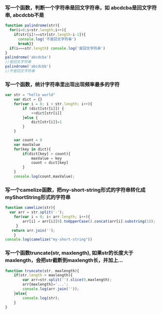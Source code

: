 ### 写一个函数，判断一个字符串是回文字符串，如 abcdcba是回文字符串, abcdcbb不是

```js
function palindrome(str){
  for(i=0;i<str.length;i++){
    if(str[i]!==str[str.length-i-1]){
      console.log('不是回文字符串')
      break}}
  if(i===str.length) console.log('是回文字符串')
}
palindrome('abcdcba')
//是回文字符串
palindrome('abcdcbb')
//不是回文字符串
```

### 写一个函数，统计字符串里出现出现频率最多的字符

```js
var str = "hello world"
    var dict = {}
    for(var i = 0; i < str.length; i++){
        if (dict[str[i]]) {
            ++dict[str[i]]
        }else {
            dict[str[i]]=1
        }
    }

    var count = 0
    var maxValue
    for(key in dict){
        if(dict[key] > count){
            maxValue = key
            count = dict[key]
        }
    }
    console.log(count,maxValue);

```
### 写一个camelize函数，把my-short-string形式的字符串转化成myShortString形式的字符串


```js
function camelize(str){
  var arr = str.split('-');
    for(var i = 0; i< arr.length; i++){
        arr[i] = arr[i][0].toUpperCase().concat(arr[i].substring(1));
     }
   return arr.join('');
    }
console.log(camelize("my-short-string"))

```

### 写一个函数truncate(str, maxlength), 如果str的长度大于maxlength，会把str截断到maxlength长，并加上...

```js
function truncate(str, maxlength){
    if(str.length > maxlength){
        var arr=str.split('').slice(0,maxlength);
        arr[maxlength]='...';
        console.log(arr.join('')); 
    }else{
        console.log(str);
    }
}


```


